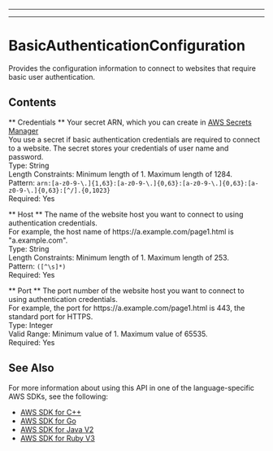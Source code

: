 --------

--------

# BasicAuthenticationConfiguration<a name="API_BasicAuthenticationConfiguration"></a>

Provides the configuration information to connect to websites that require basic user authentication\.

## Contents<a name="API_BasicAuthenticationConfiguration_Contents"></a>

 ** Credentials **   <a name="Kendra-Type-BasicAuthenticationConfiguration-Credentials"></a>
Your secret ARN, which you can create in [AWS Secrets Manager](https://docs.aws.amazon.com/secretsmanager/latest/userguide/intro.html)   
You use a secret if basic authentication credentials are required to connect to a website\. The secret stores your credentials of user name and password\.  
Type: String  
Length Constraints: Minimum length of 1\. Maximum length of 1284\.  
Pattern: `arn:[a-z0-9-\.]{1,63}:[a-z0-9-\.]{0,63}:[a-z0-9-\.]{0,63}:[a-z0-9-\.]{0,63}:[^/].{0,1023}`   
Required: Yes

 ** Host **   <a name="Kendra-Type-BasicAuthenticationConfiguration-Host"></a>
The name of the website host you want to connect to using authentication credentials\.  
For example, the host name of https://a\.example\.com/page1\.html is "a\.example\.com"\.  
Type: String  
Length Constraints: Minimum length of 1\. Maximum length of 253\.  
Pattern: `([^\s]*)`   
Required: Yes

 ** Port **   <a name="Kendra-Type-BasicAuthenticationConfiguration-Port"></a>
The port number of the website host you want to connect to using authentication credentials\.  
For example, the port for https://a\.example\.com/page1\.html is 443, the standard port for HTTPS\.  
Type: Integer  
Valid Range: Minimum value of 1\. Maximum value of 65535\.  
Required: Yes

## See Also<a name="API_BasicAuthenticationConfiguration_SeeAlso"></a>

For more information about using this API in one of the language\-specific AWS SDKs, see the following:
+  [AWS SDK for C\+\+](https://docs.aws.amazon.com/goto/SdkForCpp/kendra-2019-02-03/BasicAuthenticationConfiguration) 
+  [AWS SDK for Go](https://docs.aws.amazon.com/goto/SdkForGoV1/kendra-2019-02-03/BasicAuthenticationConfiguration) 
+  [AWS SDK for Java V2](https://docs.aws.amazon.com/goto/SdkForJavaV2/kendra-2019-02-03/BasicAuthenticationConfiguration) 
+  [AWS SDK for Ruby V3](https://docs.aws.amazon.com/goto/SdkForRubyV3/kendra-2019-02-03/BasicAuthenticationConfiguration) 